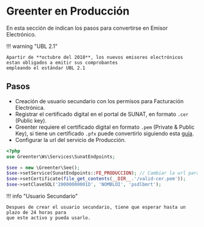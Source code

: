 # Greenter en Producción
En esta sección de indican los pasos para convertirse en Emisor Electrónico.

!!! warning "UBL 2.1"

    Apartir de **octubre del 2018**, los nuevos emisores electrónicos estan obligados a emitir sus comprobantes
    empleando el estándar UBL 2.1 

## Pasos
- Creación de usuario secundario con los permisos para Facturación Electrónica.
- Registrar el certificado digital en el portal de SUNAT, en formato `.cer` (Public key).
- Greenter requiere el certificado digital en formato `.pem` (Private & Public Key), si tiene un certificado `.pfx`
 puede convertirlo siguiendo esta [guía](https://github.com/thegreenter/xmldsig/blob/master/CONVERT.md).
- Configurar la url del servicio de Producción.

```php hl_lines="5"
<?php
use Greenter\Ws\Services\SunatEndpoints;

$see = new \Greenter\See();
$see->setService(SunatEndpoints::FE_PRODUCCION); // Cambiar la url para cuando sea Percepción/Retención o Guía de Remisión. 
$see->setCertificate(file_get_contents(__DIR__.'/valid-cer.pem'));
$see->setClaveSOL('20000000001D', 'NOMBLOI', 'psdlbmrt');
```

!!! info "Usuario Secundario"

    Despues de crear el usuario secundario, tiene que esperar hasta un plazo de 24 horas para
    que este activo y pueda usarlo.
